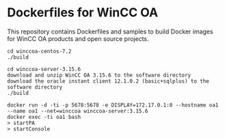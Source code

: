 # Dockerfiles for WinCC OA

This repository contains Dockerfiles and samples to build Docker images for WinCC OA products and open source projects.
```
cd winccoa-centos-7.2
./build

cd winccoa-server-3.15.6
download and unzip WinCC OA 3.15.6 to the software directory 
download the oracle instant client 12.1.0.2 (basic+sqlplus) to the software directory
./build

docker run -d -ti -p 5678:5678 -e DISPLAY=172.17.0.1:0 --hostname oa1 --name oa1 --net=winccoa winccoa-server:3.15.6
docker exec -ti oa1 bash
> startPA
> startConsole
```
